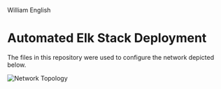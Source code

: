 William English

# Automated Elk Stack Deployment

The files in this repository were used to configure the network depicted below.

![Network Topology](Ek-Stack_Diagram.png)

